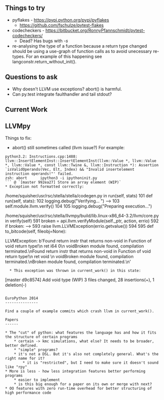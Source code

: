 Things to try
-------------

* pyflakes - https://pypi.python.org/pypi/pyflakes
    * https://github.com/fschulze/pytest-flakes
* codecheckers - https://bitbucket.org/RonnyPfannschmidt/pytest-codecheckers/
    * Dead? Has bugs with *-s*
* re-analysing the type of a function because a return type changed should be
  using a use-graph of function calls as to avoid unecessary re-types. For an
  example of this happening see langconstr.return_without_init().

Questions to ask
----------------

* Why doesn't LLVM use exceptions? abort() is harmful.
* Can py.test integrate faulthandler and tail stdout?

Current Work
------------


LLVMpy
------

Things to fix:
* abort() still sometimes called (llvm issue?) For example:
```
python3.2: Instructions.cpp:1488: llvm::InsertElementInst::InsertElementInst(llvm::Value *, llvm::Value *, llvm::Value *, const llvm::Twine &, llvm::Instruction *): Assertion `isValidOperands(Vec, Elt, Index) && "Invalid insertelement instruction operands!"' failed.
zsh: abort      ipython3 -i ipythoninit.py
``` @ `[master 992ea27] Store an array element (WIP)`
* Exception not formatted correctly:
```
/home/squisher/usr/rsc/stella/stella/codegen.py in run(self, stats)
    101     def run(self, stats):
    102         logging.debug("Verifying... ")
--> 103         self.module.llvm.verify()
    104 
    105         logging.debug("Preparing execution...")

/home/squisher/usr/rsc/stella/llvmpy/build/lib.linux-x86_64-3.2/llvm/core.py in verify(self)
    591         broken = api.llvm.verifyModule(self._ptr, action, errio)
    592         if broken:
--> 593             raise llvm.LLVMException(errio.getvalue())
    594 
    595     def to_bitcode(self, fileobj=None):

LLVMException: b'Found return instr that returns non-void in Function of void return type!\n  ret i64 0\n voidBroken module found, compilation terminated.\nFound return instr that returns non-void in Function of void return type!\n  ret void <badref>\n voidBroken module found, compilation terminated.\nBroken module found, compilation terminated.\n'
```
  * This exception was thrown in current_work() in this state:
```
[master d9c8574] Add void type (WIP)
 3 files changed, 28 insertions(+), 1 deletion(-)
```

EuroPython 2014
---------------

Find a couple of example commits which crash llvm in current_work().

Papers
------

* The "cut" of python: what features the language has and how it fits the structure of certain programs
    * certain -> kmc simulations, what else? It needs to be broader, better defined.
    * "simple" programs?
    * it's not a DSL. But it's also not completely general. What's the right name for it?
        * it is "restricted", but I need to make sure it doesn't sound like "rpy"
* More is less - how less integration features better performing programs
    * easier to implement
    * is this big enough for a paper on its own or merge with next?
* OO features with zero run-time overhead for better structuring of high performance code
